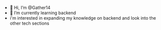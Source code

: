 - 👋 Hi, I’m @Gather14
- 🌱 I’m currently learning backend
- i'm interested in expanding my knowledge on backend and look into the other tech sections
